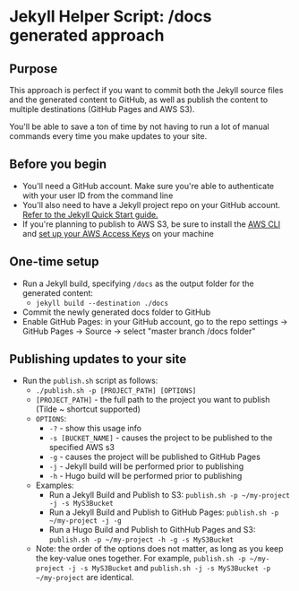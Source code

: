 # Jekyll Helper Script: /docs generated approach

## Purpose

This approach is perfect if you want to commit both the Jekyll source files and the generated content to GitHub, as well as publish the content to multiple destinations (GitHub Pages and AWS S3).

You'll be able to save a ton of time by not having to run a lot of manual commands every time you make updates to your site.

## Before you begin
* You'll need a GitHub account. Make sure you're able to authenticate with your user ID from the command line
* You'll also need to have a Jekyll project repo on your GitHub account. [Refer to the Jekyll Quick Start guide.](https://jekyllrb.com/docs/quickstart)
* If you're planning to publish to AWS S3, be sure to install the [AWS CLI](http://docs.aws.amazon.com/cli/latest/userguide/installing.html) and [set up your AWS Access Keys](http://docs.aws.amazon.com/cli/latest/userguide/cli-chap-getting-started.html#cli-quick-configuration) on your machine

## One-time setup
* Run a Jekyll build, specifying `/docs` as the output folder for the generated content:
    * ```jekyll build --destination ./docs```
* Commit the newly generated docs folder to GitHub
* Enable GitHub Pages: in your GitHub account, go to the repo settings -> GitHub Pages -> Source -> select "master branch /docs folder"

## Publishing updates to your site
* Run the `publish.sh` script as follows:
    * `./publish.sh -p [PROJECT_PATH] [OPTIONS]`
    * `[PROJECT_PATH]` - the full path to the project you want to publish (Tilde ~ shortcut supported)
    * `OPTIONS`:
        * `-?`                  - show this usage info
        * `-s [BUCKET_NAME]`    - causes the project to be published to the specified AWS s3
        * `-g`                  - causes the project will be published to GitHub Pages
        * `-j`                  - Jekyll build will be performed prior to publishing
        * `-h`                  - Hugo build will be performed prior to publishing
    * Examples:
        * Run a Jekyll Build and Publish to S3: `publish.sh -p ~/my-project -j -s MyS3Bucket`
        * Run a Jekyll Build and Publish to GitHub Pages: `publish.sh -p ~/my-project -j -g`
        * Run a Hugo Build and Publish to GithHub Pages and S3: `publish.sh -p ~/my-project -h -g -s MyS3Bucket`
    * Note: the order of the options does not matter, as long as you keep the key-value ones together. For example, `publish.sh -p ~/my-project -j -s MyS3Bucket` and `publish.sh -j -s MyS3Bucket -p ~/my-project` are identical.
